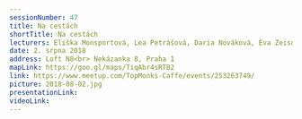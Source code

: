 ```yaml
---
sessionNumber: 47
title: Na cestách
shortTitle: Na cestách
lecturers: Eliška Monsportová, Lea Petrášová, Daria Nováková, Eva Zeisová
date: 2. srpna 2018
address: Loft N8<br> Nekázanka 8, Praha 1
mapLink: https://goo.gl/maps/TiqAbr4sRTB2
link: https://www.meetup.com/TopMonks-Caffe/events/253263749/
picture: 2018-08-02.jpg
presentationLink:
videoLink:
---
```

